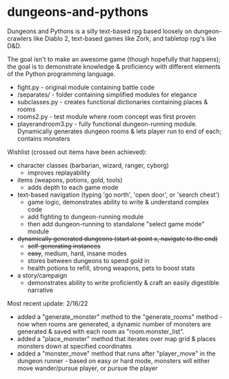 # dungeons-and-pythons

Dungeons and Pythons is a silly text-based rpg based loosely on dungeon-crawlers like Diablo 2, text-based games like Zork, and tabletop rpg's like D&D.

The goal isn't to make an awesome game (though hopefully that happens); the goal is to demonstrate knowledge & proficiency with different elements of the Python programming language.

* fight.py - original module containing battle code
* /separates/ - folder containing simplified modules for elegance
* subclasses.py - creates functional dictionaries containing places & rooms
* rooms2.py - test module where room concept was first proven
* playerandroom3.py - fully functional dungeon-running module. Dynamically generates dungeon rooms & lets player run to end of each; contains monsters

Wishlist (crossed out items have been achieved):
* character classes (barbarian, wizard, ranger, cyborg)
  * improves replayability
* items (weapons, potions, gold, tools)
  * adds depth to each game mode
* text-based navigation (typing 'go north', 'open door', or 'search chest')
  * game logic, demonstrates ability to write & understand complex code
  * add fighting to dungeon-running module
  * then add dungeon-running to standalone "select game mode" module
* ~~dynamically generated dungeons (start at point x, navigate to the end)~~
  * ~~self-generating instances~~
  * ~~easy~~, medium, hard, insane modes
  * stores between dungeons to spend gold in
   * health potions to refill, strong weapons, pets to boost stats
* a story/campaign
  * demonstrates ability to write proficiently & craft an easily digestible narrative


Most recent update:
2/16/22
* added a "generate_monster" method to the "generate_rooms" method - now when rooms are generated, a dynamic number of monsters are generated & saved with each room as "room.monster_list".
* added a "place_monster" method that iterates over map grid & places monsters down at specified coordinates
* added a "monster_move" method that runs after "player_move" in the dungeon runner - based on easy or hard mode, monsters will either move wander/pursue player, or pursue the player
